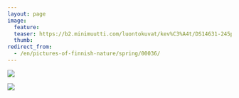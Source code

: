 ```yaml
---
layout: page
image:
  feature:
  teaser: https://b2.minimuutti.com/luontokuvat/kev%C3%A4t/DS14631-245px.jpg
  thumb:
redirect_from:
  - /en/pictures-of-finnish-nature/spring/00036/
---
```


![](https://b2.minimuutti.com/luontokuvat/kev%C3%A4t/DSC60934-800px.jpg)

![](https://b2.minimuutti.com/luontokuvat/kev%C3%A4t/DS14631-800px.jpg)
